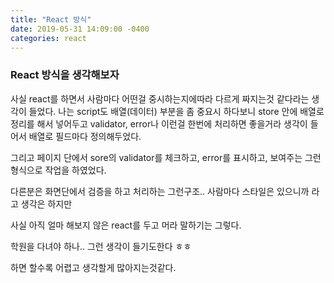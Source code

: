 ```yaml
---
title: "React 방식"
date: 2019-05-31 14:09:00 -0400
categories: react
---
```



<h3>React 방식을 생각해보자</h3>
사실 react를 하면서 사람마다 어떤걸 중시하는지에따라 다르게 짜지는것 같다라는 생각이 들었다.
나는 script도 배열(데이터) 부분을 좀 중요시 하다보니
store 안에 배열로 정리를 해서 넣어두고 validator, error나 이런걸 한번에 처리하면 좋을거라 생각이 들어서
배열로 필드마다 정의해두었다.

그리고 페이지 단에서 sore의 validator를 체크하고, error를 표시하고, 보여주는 그런 형식으로 작업을 하였었다.

다른분은 화면단에서 검증을 하고 처리하는 그런구조..
사람마다 스타일은 있으니까 라고 생각은 하지만

사실 아직 얼마 해보지 않은 react를 두고 머라 말하기는 그렇다.

학원을 다녀야 하나.. 그런 생각이 들기도한다 ㅎㅎ

하면 할수록 어렵고 생각할게 많아지는것같다.
